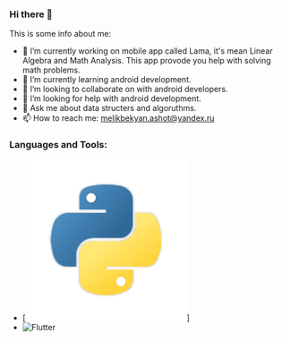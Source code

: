 ### Hi there 👋

This is some info about me:

- 🔭 I’m currently working on mobile app called Lama, it's mean Linear Algebra and Math Analysis. This app provode you help with solving math problems.
- 🌱 I’m currently learning android development.
- 👯 I’m looking to collaborate on with android developers.
- 🤔 I’m looking for help with android development.
- 💬 Ask me about data structers and algoruthms.
- 📫 How to reach me: melikbekyan.ashot@yandex.ru

### Languages and Tools:

- [![Header](https://github.com/MelikbekyanAshot/MelikbekyanAshot/blob/main/assets/python.png)]
- ![Flutter](https://img.shields.io/badge/-Flutter-090909?style=for-the-badge&logo=appveyor)
